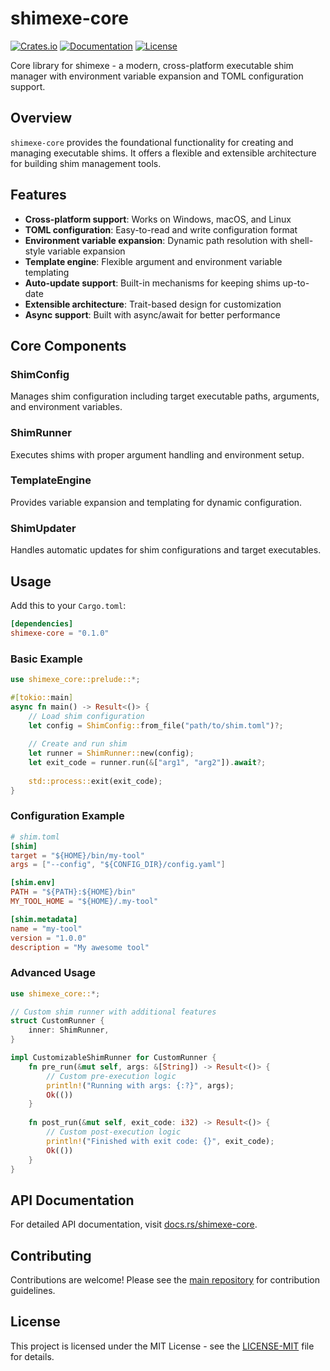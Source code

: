 # shimexe-core

[![Crates.io](https://img.shields.io/crates/v/shimexe-core.svg)](https://crates.io/crates/shimexe-core)
[![Documentation](https://docs.rs/shimexe-core/badge.svg)](https://docs.rs/shimexe-core)
[![License](https://img.shields.io/badge/license-MIT-blue.svg)](../../LICENSE-MIT)

Core library for shimexe - a modern, cross-platform executable shim manager with environment variable expansion and TOML configuration support.

## Overview

`shimexe-core` provides the foundational functionality for creating and managing executable shims. It offers a flexible and extensible architecture for building shim management tools.

## Features

- **Cross-platform support**: Works on Windows, macOS, and Linux
- **TOML configuration**: Easy-to-read and write configuration format
- **Environment variable expansion**: Dynamic path resolution with shell-style variable expansion
- **Template engine**: Flexible argument and environment variable templating
- **Auto-update support**: Built-in mechanisms for keeping shims up-to-date
- **Extensible architecture**: Trait-based design for customization
- **Async support**: Built with async/await for better performance

## Core Components

### ShimConfig
Manages shim configuration including target executable paths, arguments, and environment variables.

### ShimRunner
Executes shims with proper argument handling and environment setup.

### TemplateEngine
Provides variable expansion and templating for dynamic configuration.

### ShimUpdater
Handles automatic updates for shim configurations and target executables.

## Usage

Add this to your `Cargo.toml`:

```toml
[dependencies]
shimexe-core = "0.1.0"
```

### Basic Example

```rust
use shimexe_core::prelude::*;

#[tokio::main]
async fn main() -> Result<()> {
    // Load shim configuration
    let config = ShimConfig::from_file("path/to/shim.toml")?;
    
    // Create and run shim
    let runner = ShimRunner::new(config);
    let exit_code = runner.run(&["arg1", "arg2"]).await?;
    
    std::process::exit(exit_code);
}
```

### Configuration Example

```toml
# shim.toml
[shim]
target = "${HOME}/bin/my-tool"
args = ["--config", "${CONFIG_DIR}/config.yaml"]

[shim.env]
PATH = "${PATH}:${HOME}/bin"
MY_TOOL_HOME = "${HOME}/.my-tool"

[shim.metadata]
name = "my-tool"
version = "1.0.0"
description = "My awesome tool"
```

### Advanced Usage

```rust
use shimexe_core::*;

// Custom shim runner with additional features
struct CustomRunner {
    inner: ShimRunner,
}

impl CustomizableShimRunner for CustomRunner {
    fn pre_run(&mut self, args: &[String]) -> Result<()> {
        // Custom pre-execution logic
        println!("Running with args: {:?}", args);
        Ok(())
    }
    
    fn post_run(&mut self, exit_code: i32) -> Result<()> {
        // Custom post-execution logic
        println!("Finished with exit code: {}", exit_code);
        Ok(())
    }
}
```

## API Documentation

For detailed API documentation, visit [docs.rs/shimexe-core](https://docs.rs/shimexe-core).

## Contributing

Contributions are welcome! Please see the [main repository](../../README.md) for contribution guidelines.

## License

This project is licensed under the MIT License - see the [LICENSE-MIT](../../LICENSE-MIT) file for details.

